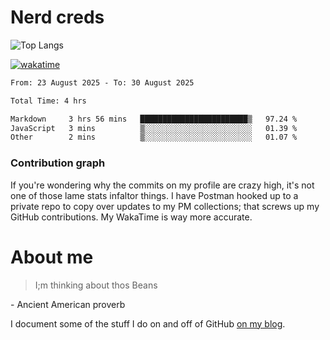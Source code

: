 # Nerd creds

![Top Langs](https://github-readme-stats.vercel.app/api/top-langs/?username=michael-hart-github&layout=compact&theme=dracula)

[![wakatime](https://wakatime.com/badge/user/1791c25e-738d-485d-ab9e-6b0333be21a4.svg?style=plastic)](https://wakatime.com/@1791c25e-738d-485d-ab9e-6b0333be21a4)

<!--START_SECTION:waka-->

```txt
From: 23 August 2025 - To: 30 August 2025

Total Time: 4 hrs

Markdown     3 hrs 56 mins   ████████████████████████▒   97.24 %
JavaScript   3 mins          ▒░░░░░░░░░░░░░░░░░░░░░░░░   01.39 %
Other        2 mins          ▒░░░░░░░░░░░░░░░░░░░░░░░░   01.07 %
```

<!--END_SECTION:waka-->

### Contribution graph

If you're wondering why the commits on my profile are crazy high, it's not one of those lame stats infaltor things. I have Postman hooked up to a private repo to copy over updates to my PM collections; that screws up my GitHub contributions. My WakaTime is way more accurate.

# About me

> I;m thinking about thos Beans

\- Ancient American proverb

I document some of the stuff I do on and off of GitHub [on my blog](blog.mikecodes.software).
